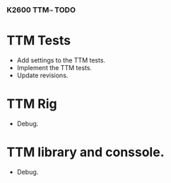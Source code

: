 ### K2600 TTM<sub>&trade;</sub> TODO

# TTM Tests
* Add settings to the TTM tests.
* Implement the TTM tests.
* Update revisions.

# TTM Rig
* Debug.
 
# TTM library and conssole.
* Debug.


